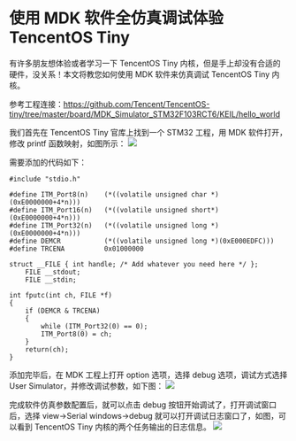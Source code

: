 # 使用 MDK 软件全仿真调试体验 TencentOS Tiny

有许多朋友想体验或者学习一下 TencentOS Tiny 内核，但是手上却没有合适的硬件，没关系！本文将教您如何使用 MDK 软件来仿真调试 TencentOS Tiny 内核。

参考工程连接：https://github.com/Tencent/TencentOS-tiny/tree/master/board/MDK_Simulator_STM32F103RCT6/KEIL/hello_world

我们首先在 TencentOS Tiny 官库上找到一个 STM32 工程，用 MDK 软件打开，修改 printf 函数映射，如图所示：
![](image/MDK_Simulator_Guide/add_printf_code.png)

需要添加的代码如下：

```
#include "stdio.h"

#define ITM_Port8(n)    (*((volatile unsigned char *)(0xE0000000+4*n)))
#define ITM_Port16(n)   (*((volatile unsigned short*)(0xE0000000+4*n)))
#define ITM_Port32(n)   (*((volatile unsigned long *)(0xE0000000+4*n)))
#define DEMCR           (*((volatile unsigned long *)(0xE000EDFC)))
#define TRCENA          0x01000000

struct __FILE { int handle; /* Add whatever you need here */ };
    FILE __stdout;
    FILE __stdin;
    
int fputc(int ch, FILE *f) 
{
    if (DEMCR & TRCENA) 
    {
        while (ITM_Port32(0) == 0);
        ITM_Port8(0) = ch;
    }
    return(ch);
}
```
添加完毕后，在 MDK 工程上打开 option 选项，选择 debug 选项，调试方式选择 User Simulator，并修改调试参数，如下图：
![](image/MDK_Simulator_Guide/set_simulator_para.png)

完成软件仿真参数配置后，就可以点击 debug 按钮开始调试了，打开调试窗口后，选择 view->Serial windows->debug 就可以打开调试日志窗口了，如图，可以看到 TencentOS Tiny 内核的两个任务输出的日志信息。
![](image/MDK_Simulator_Guide/debug_window.png)


